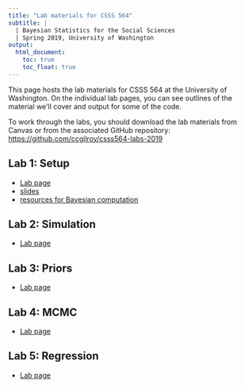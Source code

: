 ```yaml
---
title: "Lab materials for CSSS 564"
subtitle: |
  | Bayesian Statistics for the Social Sciences
  | Spring 2019, University of Washington
output: 
  html_document: 
    toc: true
    toc_float: true
---
```


This page hosts the lab materials for CSSS 564 at the University of Washington. On the individual lab pages, you can see outlines of the material we'll cover and output for some of the code.

To work through the labs, you should download the lab materials from Canvas or from the associated GitHub repository: https://github.com/ccgilroy/csss564-labs-2019

## Lab 1: Setup

- [Lab page](./01-setup/01-setup.html) 
- [slides](./01-setup/01-setup-slides.html)
- [resources for Bayesian computation](./01-setup/resources.html)

## Lab 2: Simulation

- [Lab page](./02-simulating-distributions/02-simulating-distributions.html)

## Lab 3: Priors

- [Lab page](./03-priors/03-priors.html)

## Lab 4: MCMC

- [Lab page](./04-mcmc/04-mcmc.html)

## Lab 5: Regression 

- [Lab page](./05-regression/05-regression.html)

